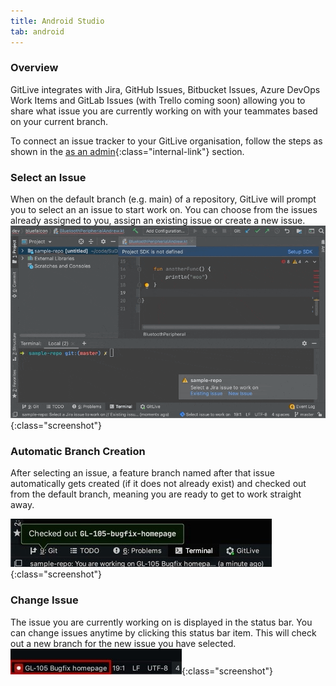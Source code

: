 ```yaml
---
title: Android Studio
tab: android
---
```


### Overview

GitLive integrates with Jira, GitHub Issues, Bitbucket Issues, Azure DevOps Work Items and GitLab Issues (with Trello coming soon) allowing you to share what issue you are currently working on with your teammates based on your current branch.

To connect an issue tracker to your GitLive organisation, follow the steps as shown in the [as an admin](/docs/admin){:class="internal-link"} section.


### Select an Issue
When on the default branch (e.g. main) of a repository, GitLive will prompt you to select an an issue to start work on. You can choose from the issues already assigned to you, assign an existing issue or create a new issue.
![Issue Tracker Workflow](/uploads/jetbrains-select-issue.gif "Issue Tracker"){:class="screenshot"}



### Automatic Branch Creation
After selecting an issue, a feature branch named after that issue automatically gets created (if it does not already exist) and checked out from the default branch, meaning you are ready to get to work straight away.

![New Branch Created](/uploads/android-studio-issue-selected.jpeg "New Branch Created"){:class="screenshot"}

### Change Issue
The issue you are currently working on is displayed in the status bar. You can change issues anytime by clicking this status bar item. This will check out a new branch for the new issue you have selected.
![Switch Issue](/uploads/android-studio-switch-issue.jpeg "Switch Issue"){:class="screenshot"}
